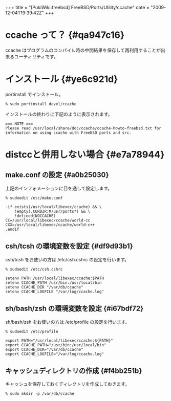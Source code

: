 +++
title = "[PukiWiki:freebsd] FreeBSD/Ports/Utility/ccache"
date = "2009-12-04T19:39:42Z"
+++


# ccache って？  {#qa947c16}
ccache はプログラムのコンパイル時の中間結果を保存して再利用することが出来るユーティリティです。

# インストール  {#ye6c921d}
portinstall でインストール。


```
% sudo portinstall devel/ccache
```

インストールの終わりに下記のように表示されます。


```
=== NOTE ===
Please read /usr/local/share/doc/ccache/ccache-howto-freebsd.txt for
information on using ccache with FreeBSD ports and src.
```

# distccと併用しない場合  {#e7a78944}

## make.conf の設定  {#a0b25030}
上記のインフォメーションに目を通して設定します。


```
% sudoedit /etc/make.conf
```


```
.if exists(/usr/local/libexec/ccache) && \
	!empty(.CURDIR:M/usr/ports*) && \
	!defined(NOCCACHE)
CC=/usr/local/libexec/ccache/world-cc
CXX=/usr/local/libexec/ccache/world-c++
.endif
```

## csh/tcsh の環境変数を設定  {#df9d93b1}
csh/tcsh をお使いの方は /etc/csh.cshrc の設定を行います。


```
% sudoedit /etc/csh.cshrc
```


```
setenv PATH /usr/local/libexec/ccache:$PATH
setenv CCACHE_PATH /usr/bin:/usr/local/bin
setenv CCACHE_DIR "/var/db/ccache"
setenv CCACHE_LOGFILE "/var/log/ccache.log"
```

## sh/bash/zsh の環境変数を設定  {#i67bdf72}
sh/bash/zsh をお使いの方は /etc/profile の設定を行います。


```
% sudoedit /etc/profile
```


```
export PATH="/usr/local/libexec/ccache:${PATH}"
export CCACHE_PATH="/usr/bin:/usr/local/bin"
export CCACHE_DIR="/var/db/ccache"
export CCACHE_LOGFILE="/var/log/ccache.log"
```

## キャッシュディレクトリの作成  {#f4bb251b}
キャッシュを保存しておくディレクトリを作成しておきます。


```
% sudo mkdir -p /var/db/ccache
```
